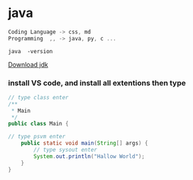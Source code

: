 # java

```go
Coding Language -> css, md
Programming  ,, -> java, py, c ...
```
```
java  -version
```

[Download jdk](https://www.oracle.com/in/java/technologies/downloads/#jdk22-windows)

### install VS code, and install all extentions then type

```java
// type class enter
/**
 * Main
 */
public class Main {

// type psvm enter
    public static void main(String[] args) {
        // type sysout enter
        System.out.println("Hallow World");
    }
}
```
